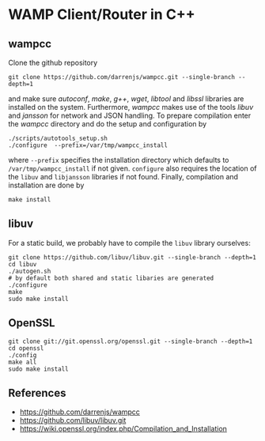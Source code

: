 
# WAMP Client/Router in C++

## wampcc

Clone the github repository

```
git clone https://github.com/darrenjs/wampcc.git --single-branch --depth=1
```

and make sure _autoconf_, _make_, _g++_, _wget_, _libtool_ and _libssl_
libraries are installed on the system. Furthermore, _wampcc_ makes use
of the tools _libuv_ and _jansson_ for network and JSON handling. To
prepare compilation enter the _wampcc_ directory and do the setup and
configuration by

```
./scripts/autotools_setup.sh
./configure  --prefix=/var/tmp/wampcc_install
```

where `--prefix` specifies the installation directory which defaults to
`/var/tmp/wampcc_install` if not given. `configure` also requires the
location of the `libuv` and `libjansson` libraries if not found. Finally,
compilation and installation are done by

```
make install
```

## libuv

For a static build, we probably have to compile the `libuv` library ourselves:

```
git clone https://github.com/libuv/libuv.git --single-branch --depth=1
cd libuv
./autogen.sh
# by default both shared and static libaries are generated
./configure
make
sudo make install
```

## OpenSSL

```
git clone git://git.openssl.org/openssl.git --single-branch --depth=1
cd openssl
./config
make all
sudo make install
```

## References

- https://github.com/darrenjs/wampcc
- https://github.com/libuv/libuv.git
- https://wiki.openssl.org/index.php/Compilation_and_Installation
